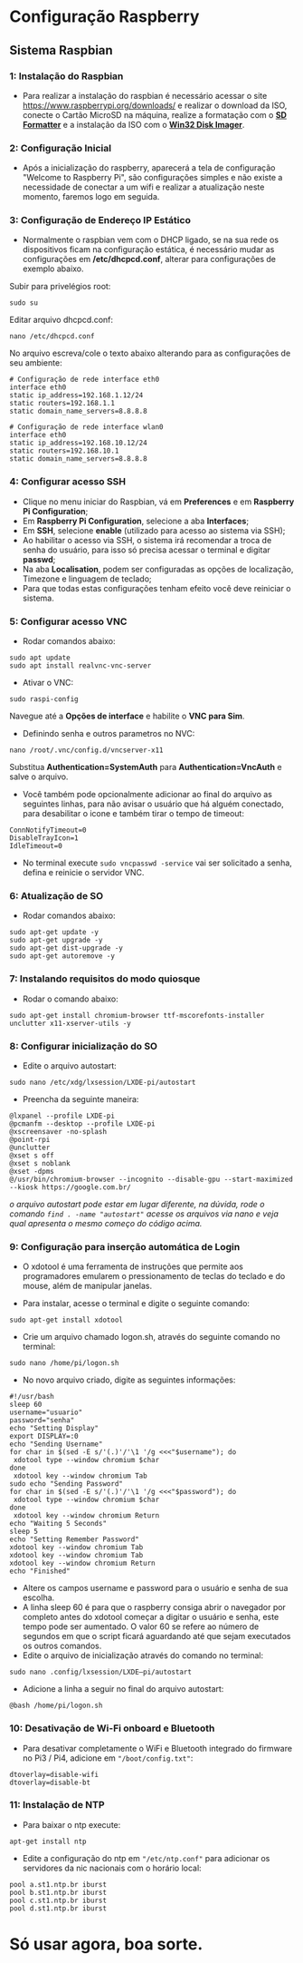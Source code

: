 # Configuração Raspberry

## Sistema Raspbian

### 1: Instalação do Raspbian
- Para realizar a instalação do raspbian é necessário acessar o site https://www.raspberrypi.org/downloads/ e realizar o download da ISO, conecte o Cartão MicroSD na máquina, realize a formatação com o **[SD Formatter](https://www.sdcard.org/downloads/formatter/)** e a instalação da ISO com o **[Win32 Disk Imager](https://sourceforge.net/projects/win32diskimager/)**.

### 2: Configuração Inicial
- Após a inicialização do raspberry, aparecerá a tela de configuração "Welcome to Raspberry Pi", são configurações simples e não existe a necessidade de conectar a um wifi e realizar a atualização neste momento, faremos logo em seguida.

### 3: Configuração de Endereço IP Estático
- Normalmente o raspbian vem com o DHCP ligado, se na sua rede os dispositivos ficam na configuração estática, é necessário mudar as configurações em **/etc/dhcpcd.conf**, alterar para configurações de exemplo abaixo.

Subir para privelégios root:
```
sudo su
```

Editar arquivo dhcpcd.conf:
```
nano /etc/dhcpcd.conf
```

No arquivo escreva/cole o texto abaixo alterando para as configurações de seu ambiente:
```
# Configuração de rede interface eth0
interface eth0
static ip_address=192.168.1.12/24
static routers=192.168.1.1
static domain_name_servers=8.8.8.8

# Configuração de rede interface wlan0
interface eth0
static ip_address=192.168.10.12/24
static routers=192.168.10.1
static domain_name_servers=8.8.8.8
```

### 4: Configurar acesso SSH
- Clique no menu iniciar do Raspbian, vá em **Preferences** e em **Raspberry Pi Configuration**;
- Em **Raspberry Pi Configuration**, selecione a aba **Interfaces**;
- Em **SSH**, selecione **enable** (utilizado para acesso ao sistema via SSH);
- Ao habilitar o acesso via SSH, o sistema irá recomendar a troca de senha do usuário, para isso só precisa acessar o terminal e digitar **passwd**;
- Na aba **Localisation**, podem ser configuradas as opções de localização, Timezone e linguagem de teclado;
- Para que todas estas configurações tenham efeito você deve reiniciar o sistema.

### 5: Configurar acesso VNC
- Rodar comandos abaixo:

```
sudo apt update
sudo apt install realvnc-vnc-server
```

- Ativar o VNC:

```
sudo raspi-config
```

Navegue até a **Opções de interface** e habilite o **VNC para Sim**.

- Definindo senha e outros parametros no NVC:

```
nano /root/.vnc/config.d/vncserver-x11
```

Substitua **Authentication=SystemAuth** para **Authentication=VncAuth** e salve o arquivo.

- Você também pode opcionalmente adicionar ao final do arquivo as seguintes linhas, para não avisar o usuário que há alguém conectado, para desabilitar o icone e também tirar o tempo de timeout:

```
ConnNotifyTimeout=0
DisableTrayIcon=1
IdleTimeout=0
```

- No terminal execute ```sudo vncpasswd -service``` vai ser solicitado a senha, defina e reinicie o servidor VNC.


### 6: Atualização de SO
- Rodar comandos abaixo:

```
sudo apt-get update -y
sudo apt-get upgrade -y
sudo apt-get dist-upgrade -y
sudo apt-get autoremove -y
```

### 7: Instalando requisitos do modo quiosque
- Rodar o comando abaixo:

```
sudo apt-get install chromium-browser ttf-mscorefonts-installer unclutter x11-xserver-utils -y
```

### 8: Configurar inicialização do SO
- Edite o arquivo autostart:

```
sudo nano /etc/xdg/lxsession/LXDE-pi/autostart
```

- Preencha da seguinte maneira:

```
@lxpanel --profile LXDE-pi
@pcmanfm --desktop --profile LXDE-pi
@xscreensaver -no-splash
@point-rpi
@unclutter
@xset s off
@xset s noblank
@xset -dpms
@/usr/bin/chromium-browser --incognito --disable-gpu --start-maximized --kiosk https://google.com.br/
```

*o arquivo autostart pode estar em lugar diferente, na dúvida, rode o comando ```find . -name "autostart"``` acesse os arquivos via nano e veja qual apresenta o mesmo começo do código acima.*

### 9: Configuração para inserção automática de Login
- O xdotool é uma ferramenta de instruções que permite aos programadores emularem o pressionamento de teclas do teclado e do mouse, além de manipular janelas.

- Para instalar, acesse o terminal e digite o seguinte comando:

```sudo apt-get install xdotool```

- Crie um arquivo chamado logon.sh, através do seguinte comando no terminal:

```sudo nano /home/pi/logon.sh```

- No novo arquivo criado, digite as seguintes informações:

```
#!/usr/bash
sleep 60
username="usuario"
password="senha"
echo "Setting Display"
export DISPLAY=:0
echo "Sending Username"
for char in $(sed -E s/'(.)'/'\1 '/g <<<"$username"); do
 xdotool type --window chromium $char
done
 xdotool key --window chromium Tab
sudo echo "Sending Password"
for char in $(sed -E s/'(.)'/'\1 '/g <<<"$password"); do
 xdotool type --window chromium $char
done
 xdotool key --window chromium Return
echo "Waiting 5 Seconds"
sleep 5
echo "Setting Remember Password"
xdotool key --window chromium Tab
xdotool key --window chromium Tab
xdotool key --window chromium Return
echo "Finished"
```

- Altere os campos username e password para o usuário e senha de sua escolha.
- A linha sleep 60 é para que o raspberry consiga abrir o navegador por completo antes do xdotool começar a digitar o usuário e senha, este tempo pode ser aumentado. O valor 60 se refere ao número de segundos em que o script ficará aguardando até que sejam executados os outros comandos.
- Edite o arquivo de inicialização através do comando no terminal:

```sudo nano .config/lxsession/LXDE–pi/autostart```

- Adicione a linha a seguir no final do arquivo autostart:

```@bash /home/pi/logon.sh```

### 10: Desativação de Wi-Fi onboard e Bluetooth
- Para desativar completamente o WiFi e Bluetooth integrado do firmware no Pi3 / Pi4, adicione em ```"/boot/config.txt"```:

```
dtoverlay=disable-wifi
dtoverlay=disable-bt
```

### 11: Instalação de NTP
- Para baixar o ntp execute:

```apt-get install ntp```

- Edite a configuração do ntp em ```"/etc/ntp.conf"``` para adicionar os servidores da nic nacionais com o horário local:

```
pool a.st1.ntp.br iburst
pool b.st1.ntp.br iburst
pool c.st1.ntp.br iburst
pool d.st1.ntp.br iburst
```

# Só usar agora, boa sorte.
